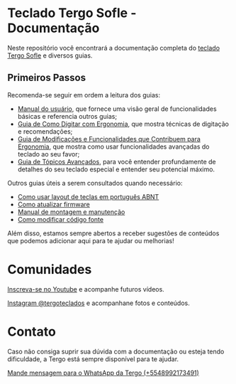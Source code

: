 # Teclado Tergo Sofle - Documentação

Neste repositório você encontrará a documentação completa do <a href="https://tecladoergonomico.com.br" target="_blank">teclado Tergo Sofle</a> e diversos guias.

## Primeiros Passos

Recomenda-se seguir em ordem a leitura dos guias:

- [Manual do usuário](MANUAL_DO_USUARIO.md), que fornece uma visão geral de funcionalidades básicas e referencia outros guias;
- [Guia de Como Digitar com Ergonomia](./guias/COMO_DIGITAR_COM_ERGONOMIA.md), que mostra técnicas de digitação e recomendações;
- [Guia de Modificações e Funcionalidades que Contribuem para Ergonomia](./guias/MODIFICACOES_E_FUNCIONALIDADES_QUE_CONTRIBUEM_PARA_ERGONOMIA.md), que mostra como usar funcionalidades avançadas do teclado ao seu favor;
- [Guia de Tópicos Avançados](./guias/TOPICOS_AVANCADOS.md), para você entender profundamente de detalhes do seu teclado especial e entender seu potencial máximo.

Outros guias úteis a serem consultados quando necessário:

- [Como usar layout de teclas em português ABNT](./guias/COMO_USAR_LAYOUT_PORTUGUES_BRASIL_ABNT.md)
- [Como atualizar firmware](./guias/COMO_ATUALIZAR_FIRMWARE.md)
- [Manual de montagem e manutenção](./guias/MANUAL_DE_MONTAGEM_E_MANUTENCAO.md)
- [Como modificar código fonte](./guias/COMO_MODIFICAR_CODIGO_FONTE.md)

Além disso, estamos sempre abertos a receber sugestões de conteúdos que podemos adicionar aqui para te ajudar ou melhorias!

# Comunidades

[Inscreva-se no Youtube](https://www.youtube.com/@tecladoergonomico?sub_confirmation=1) e acompanhe futuros vídeos.

[Instagram @tergoteclados](https://www.instagram.com/tergoteclados) e acompanhane fotos e conteúdos.

# Contato

Caso não consiga suprir sua dúvida com a documentação ou esteja tendo dificuldade, a Tergo está sempre disponível para te ajudar.

[Mande mensagem para o WhatsApp da Tergo (+5548992173491)](https://wa.me/5548992173491?text=Oi%2C+preciso+de+ajuda+em+rela%C3%A7%C3%A3o+%C3%A0+documenta%C3%A7%C3%A3o+do+teclado+Tergo.)

